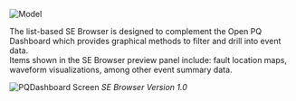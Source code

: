 ![Model](https://www.gridprotectionalliance.org/images/products/productTitles75/SEBrowser.png)


The list-based SE Browser is designed to complement the Open PQ Dashboard which provides graphical methods to filter and drill into event data.  
Items shown in the SE Browser preview panel include: fault location maps, waveform visualizations, among other event summary data.

![PQDashboard Screen](https://gridprotectionalliance.org/images/products/SEBrowser.jpg)
*SE Browser Version 1.0*
